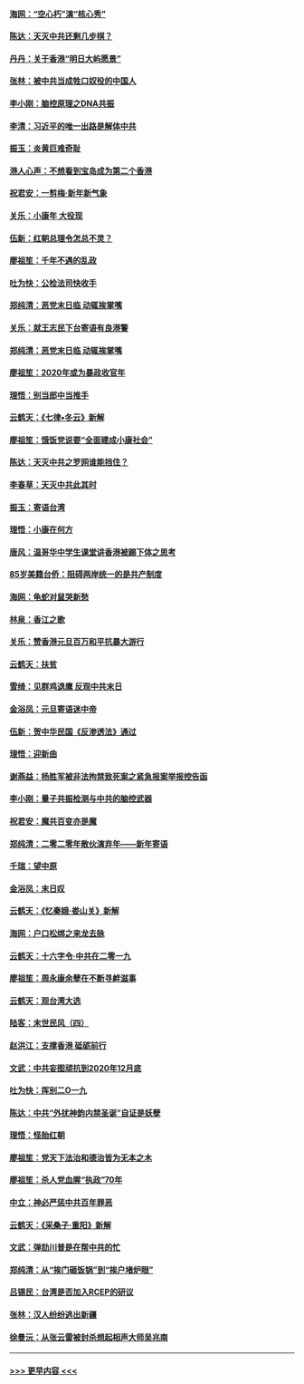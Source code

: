 #### [海网：“空心朽”演“核心秀”](../pages/nsc993/n11783874.md?t=01111744) 
#### [陈达：天灭中共还剩几步棋？](../pages/nsc993/n11783719.md?t=01111744) 
#### [丹丹：关于香港“明日大屿愿景”](../pages/nsc993/n11783273.md?t=01111744) 
#### [张林：被中共当成牲口奴役的中国人](../pages/nsc993/n11782397.md?t=01111744) 
#### [李小刚：脑控原理之DNA共振](../pages/nsc993/n11780962.md?t=01111744) 
#### [李清：习近平的唯一出路是解体中共](../pages/nsc993/n11780866.md?t=01111744) 
#### [振玉：炎黄巨难奇耻](../pages/nsc993/n11779632.md?t=01111744) 
#### [港人心声：不想看到宝岛成为第二个香港](../pages/nsc993/n11778817.md?t=01111744) 
#### [祝君安：一剪梅‧新年新气象](../pages/nsc993/n11776340.md?t=01111744) 
#### [关乐：小康年 大役现](../pages/nsc993/n11774213.md?t=01111744) 
#### [伍新：红朝总理令怎总不灵？](../pages/nsc993/n11770813.md?t=01111744) 
#### [廖祖笙：千年不遇的乱政](../pages/nsc993/n11770373.md?t=01111744) 
#### [吐为快：公检法司快收手](../pages/nsc993/n11770359.md?t=01111744) 
#### [郑纯清：恶党末日临 动辄挨掌嘴](../pages/nsc993/n11769912.md?t=01111744) 
#### [关乐：就王志民下台寄语有良港警](../pages/nsc993/n11769903.md?t=01111744) 
#### [郑纯清：恶党末日临 动辄挨掌嘴](../pages/nsc993/n11769356.md?t=01111744) 
#### [廖祖笙：2020年或为暴政收官年](../pages/nsc993/n11768216.md?t=01111744) 
#### [理悟：别当郎中当推手](../pages/nsc993/n11768243.md?t=01111744) 
#### [云鹤天：《七律▪冬云》新解](../pages/nsc993/n11768204.md?t=01111744) 
#### [廖祖笙：饿饭党说要“全面建成小康社会”](../pages/nsc993/n11767482.md?t=01111744) 
#### [陈达：天灭中共之罗网谁能挡住？](../pages/nsc993/n11767465.md?t=01111744) 
#### [李春草：天灭中共此其时](../pages/nsc993/n11767452.md?t=01111744) 
#### [振玉：寄语台湾](../pages/nsc993/n11767432.md?t=01111744) 
#### [理悟：小康在何方](../pages/nsc993/n11767394.md?t=01111744) 
#### [唐风：温哥华中学生课堂讲香港被踢下体之思考](../pages/nsc993/n11766848.md?t=01111744) 
#### [85岁美籍台侨：阻碍两岸统一的是共产制度](../pages/nsc993/n11765043.md?t=01111744) 
#### [海网：龟蛇对鼠哭新愁](../pages/nsc993/n11764895.md?t=01111744) 
#### [林泉：香江之歌](../pages/nsc993/n11764415.md?t=01111744) 
#### [关乐：赞香港元旦百万和平抗暴大游行](../pages/nsc993/n11764382.md?t=01111744) 
#### [云鹤天：扶贫](../pages/nsc993/n11764245.md?t=01111744) 
#### [雪绮：见群鸡退鹰  反观中共末日](../pages/nsc993/n11762112.md?t=01111744) 
#### [金浴凤：元旦寄语迷中帝](../pages/nsc993/n11761788.md?t=01111744) 
#### [伍新：贺中华民国《反渗透法》通过](../pages/nsc993/n11761994.md?t=01111744) 
#### [理悟：迎新曲](../pages/nsc993/n11761152.md?t=01111744) 
#### [谢燕益：杨胜军被非法拘禁致死案之紧急报案举报控告函](../pages/nsc993/n11756134.md?t=01111744) 
#### [李小刚：量子共振检测与中共的脑控武器](../pages/nsc993/n11754518.md?t=01111744) 
#### [祝君安：魔共百变亦是魔](../pages/nsc993/n11754469.md?t=01111744) 
#### [郑纯清：二零二零年散伙演弃年——新年寄语](../pages/nsc993/n11754195.md?t=01111744) 
#### [千瑞：望中原](../pages/nsc993/n11754159.md?t=01111744) 
#### [金浴凤：末日叹](../pages/nsc993/n11752359.md?t=01111744) 
#### [云鹤天：《忆秦娥‧娄山关》新解](../pages/nsc993/n11752348.md?t=01111744) 
#### [海网：户口松绑之来龙去脉](../pages/nsc993/n11752328.md?t=01111744) 
#### [云鹤天：十六字令‧中共在二零一九](../pages/nsc993/n11752305.md?t=01111744) 
#### [廖祖笙：周永康余孽在不断寻衅滋事](../pages/nsc993/n11751013.md?t=01111744) 
#### [云鹤天：观台湾大选](../pages/nsc993/n11751007.md?t=01111744) 
#### [陆客：末世民风（四）](../pages/nsc993/n11749203.md?t=01111744) 
#### [赵洪江：支撑香港 砥砺前行](../pages/nsc993/n11748482.md?t=01111744) 
#### [文武：中共妄图顽抗到2020年12月底](../pages/nsc993/n11748446.md?t=01111744) 
#### [吐为快：挥别二O一九](../pages/nsc993/n11748411.md?t=01111744) 
#### [陈达：中共“外扰神韵内禁圣诞”自证是妖孽](../pages/nsc993/n11748226.md?t=01111744) 
#### [理悟：怪胎红朝](../pages/nsc993/n11748206.md?t=01111744) 
#### [廖祖笙：党天下法治和德治皆为无本之木](../pages/nsc993/n11748135.md?t=01111744) 
#### [廖祖笙：杀人党血腥“执政”70年](../pages/nsc993/n11745144.md?t=01111744) 
#### [中立：神必严惩中共百年罪恶](../pages/nsc993/n11744970.md?t=01111744) 
#### [云鹤天：《采桑子‧重阳》新解](../pages/nsc993/n11744948.md?t=01111744) 
#### [文武：弹劾川普是在帮中共的忙](../pages/nsc993/n11744758.md?t=01111744) 
#### [郑纯清：从“挨门砸饭锅”到“挨户堵炉眼”](../pages/nsc993/n11744745.md?t=01111744) 
#### [吕锡民：台湾是否加入RCEP的研议](../pages/nsc993/n11744701.md?t=01111744) 
#### [张林：汉人纷纷逃出新疆](../pages/nsc993/n11743530.md?t=01111744) 
#### [徐曼沅：从张云雷被封杀想起相声大师吴兆南](../pages/nsc993/n11741816.md?t=01111744) 

----
#### [ >>> 更早内容 <<< ](../indexes/nsc993-earlier.md)

